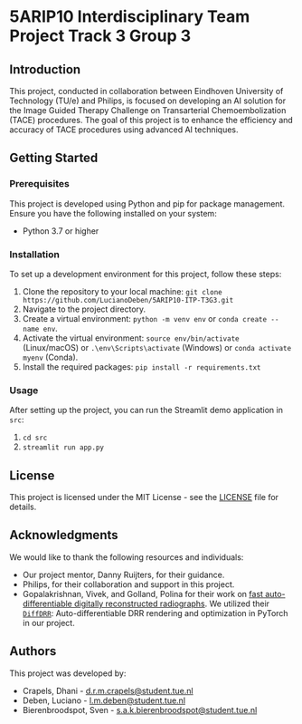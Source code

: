 # 5ARIP10 Interdisciplinary Team Project Track 3 Group 3

## Introduction

This project, conducted in collaboration between Eindhoven University of Technology (TU/e) and Philips, is focused on developing an AI solution for the Image Guided Therapy Challenge on Transarterial Chemoembolization (TACE) procedures. The goal of this project is to enhance the efficiency and accuracy of TACE procedures using advanced AI techniques.

## Getting Started

### Prerequisites

This project is developed using Python and pip for package management. Ensure you have the following installed on your system:

- Python 3.7 or higher

### Installation

To set up a development environment for this project, follow these steps:

1. Clone the repository to your local machine: `git clone https://github.com/LucianoDeben/5ARIP10-ITP-T3G3.git`
2. Navigate to the project directory.
3. Create a virtual environment: `python -m venv env` or `conda create --name env`.
4. Activate the virtual environment: `source env/bin/activate` (Linux/macOS) or `.\env\Scripts\activate` (Windows) or `conda activate myenv` (Conda).
5. Install the required packages: `pip install -r requirements.txt`

### Usage

After setting up the project, you can run the Streamlit demo application in `src`:

1. `cd src`
2. `streamlit run app.py`

## License

This project is licensed under the MIT License - see the [LICENSE](https://github.com/LucianoDeben/5ARIP10-ITP-T3G3/blob/main/LICENSE) file for details.

## Acknowledgments

We would like to thank the following resources and individuals:

- Our project mentor, Danny Ruijters, for their guidance.
- Philips, for their collaboration and support in this project.
- Gopalakrishnan, Vivek, and Golland, Polina for their work on [fast auto-differentiable digitally reconstructed radiographs](https://link.springer.com/chapter/10.1007/978-3-031-23179-7_1). We utilized their [`DiffDRR`](https://github.com/eigenvivek/DiffDRR?tab=readme-ov-file#user-content-fn-1-aa759ff9097582506ce05933e125ab0a): Auto-differentiable DRR rendering and optimization in PyTorch in our project.

## Authors

This project was developed by:

- Crapels, Dhani - <d.r.m.crapels@student.tue.nl>
- Deben, Luciano - <l.m.deben@student.tue.nl>
- Bierenbroodspot, Sven - <s.a.k.bierenbroodspot@student.tue.nl>
